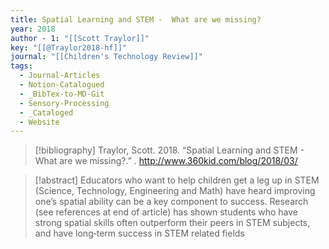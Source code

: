 ```yaml
---
title: Spatial Learning and STEM -  What are we missing?
year: 2018
author - 1: "[[Scott Traylor]]"
key: "[[@Traylor2018-hf]]"
journal: "[[Children's Technology Review]]"
tags:
  - Journal-Articles
  - Notion-Catalogued
  - _BibTex-to-MD-Git
  - Sensory-Processing
  - _Cataloged
  - Website
---
```


> [!bibliography]
> Traylor, Scott. 2018. “Spatial Learning and STEM -  What are we missing?.” . http://www.360kid.com/blog/2018/03/

> [!abstract]
> Educators who want to help children get a leg up in STEM (Science, Technology, Engineering and Math) have heard improving one’s spatial ability can be a key component to success. Research (see references at end of article) has shown students who have strong spatial skills often outperform their peers in STEM subjects, and have long‐term success in STEM related fields